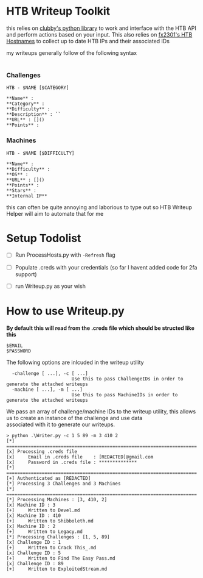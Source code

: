 # HTB Writeup Toolkit
this relies on [clubby's python library](https://github.com/clubby789/htb-api) to work and interface with the HTB API and perform actions based on your input. This also relies on [fx2301's HTB Hostnames](https://github.com/fx2301/htb_etc_hosts/) to collect up to date HTB IPs and their associated IDs


my writeups generally follow of the following syntax 
<br><br>

### Challenges 
```
HTB - $NAME [$CATEGORY]

**Name** : 
**Category** : 
**Difficulty** : 
**Description** : ``
**URL** : []()
**Points** : 
```
### Machines 
```
HTB - $NAME [$DIFFICULTY]

**Name** : 
**Difficulty** : 
**OS** :
**URL** : []()
**Points** :
**Stars** : 
**Internal IP** 
```


this can often be quite annoying and laborious to type out so HTB Writeup Helper will aim to automate that for me <br>

# Setup Todolist 
- [ ] Run ProcessHosts.py with `-Refresh` flag
- [ ] Populate .creds with your credentials (so far I havent added code for 2fa support)
- [ ] run Writeup.py as your wish



# How to use Writeup.py 

**By default this will read from the .creds file which should be structed like this**
```
$EMAIL
$PASSWORD
```
The following options are inlcuded in the writeup utility 
```
  -challenge [ ...], -c [ ...]
                        Use this to pass ChallengeIDs in order to generate the attached writeups
  -machine [ ...], -m [ ...]
                        Use this to pass MachineIDs in order to generate the attached writeups
```
 We pass an array of challenge/machine IDs to the writeup utility, this allows us to create an instance of the challenge and use data <br>
 associated with it to generate our writeups.
 
 ```
> python .\Writer.py -c 1 5 89 -m 3 410 2
[*] ======================================================================
[x] Processing .creds file
[x]     Email in .creds file    : [REDACTED]@gmail.com
[x]     Password in .creds file : **************
[*] ======================================================================
[+] Authenticated as [REDACTED]
[*] Processing 3 Challenges and 3 Machines
[*] ======================================================================
[*] Processing Machines : [3, 410, 2]
[x] Machine ID : 3
[+]     Written to Devel.md
[x] Machine ID : 410
[+]     Written to Shibboleth.md
[x] Machine ID : 2
[+]     Written to Legacy.md
[*] Processing Challenges : [1, 5, 89]
[x] Challenge ID : 1
[+]     Written to Crack This_.md
[x] Challenge ID : 5
[+]     Written to Find The Easy Pass.md
[x] Challenge ID : 89
[+]     Written to ExploitedStream.md
 ```
 
 
 

